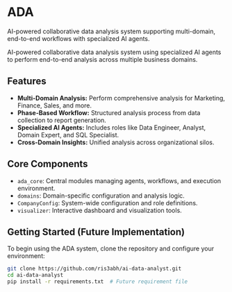 # ADA
AI-powered collaborative data analysis system supporting multi-domain, end-to-end workflows with specialized AI agents.

AI-powered collaborative data analysis system using specialized AI agents to perform end-to-end analysis across multiple business domains.

## Features
- **Multi-Domain Analysis:** Perform comprehensive analysis for Marketing, Finance, Sales, and more.
- **Phase-Based Workflow:** Structured analysis process from data collection to report generation.
- **Specialized AI Agents:** Includes roles like Data Engineer, Analyst, Domain Expert, and SQL Specialist.
- **Cross-Domain Insights:** Unified analysis across organizational silos.

## Core Components
- `ada_core`: Central modules managing agents, workflows, and execution environment.
- `domains`: Domain-specific configuration and analysis logic.
- `CompanyConfig`: System-wide configuration and role definitions.
- `visualizer`: Interactive dashboard and visualization tools.

## Getting Started (Future Implementation)
To begin using the ADA system, clone the repository and configure your environment:
```bash
git clone https://github.com/ris3abh/ai-data-analyst.git
cd ai-data-analyst
pip install -r requirements.txt  # Future requirement file
```
